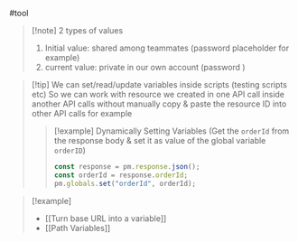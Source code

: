 #tool
>[!note] 2 types of values
>1. Initial value: shared among teammates (password placeholder for example)
>2. current value: private in our own account (password )

>[!tip] We can set/read/update variables inside scripts (testing scripts etc)
>So we can work with resource we created in one API call inside another API calls without manually copy & paste the resource ID into other API calls for example
>>[!example] Dynamically Setting Variables (Get the ``orderId`` from the response body & set it as value of the global variable ``orderID``)
>>```javascript
>>const response = pm.response.json();
>>const orderId = response.orderId;
>>pm.globals.set("orderId", orderId);
>>```


>[!example]
>- [[Turn base URL into a variable]]
>- [[Path Variables]]